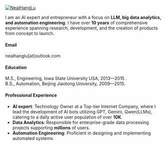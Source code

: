 

[![NealHangLu](https://img.shields.io/badge/NealHangLu-github-blue?logo=github)](https://github.com/NealHangLu)

I am an AI expert and entrepreneur with a focus on <strong>LLM, big data analytics, and automation engineering</strong>. I have over <strong>10 years</strong> of comprehensive experience spanning research, development, and the creation of products from concept to launch.


#### Email
nealhanglu[at]outlook.com

#### Education
M.S., Engineering, Iowa State University USA, 2013—2015 .\
B.S., Automation, Beijing Jiaotong University, 2009—2015.


#### Professional Experience
- **AI expert**: Technology Owner at a Top-tier Internet Company, where I lead the development of AI bots utilizing GPT, Gemini, Qwen(LLMs), catering to a daily active user population of over <strong>10K</strong>.
- **Data Analytics**: Responsible for enterprise-grade data processing projects supporting <strong>millions</strong> of users.
- **Automation Engineering**: Proficient in designing and implementing automated systems.
